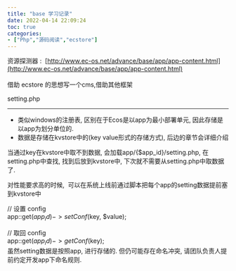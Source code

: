 ```yaml
---
title: "base 学习记录"
date: 2022-04-14 22:09:24
toc: true
categories:
- ["Php","源码阅读","ecstore"]
---
```


资源探测器 :  [http://www.ec-os.net/advance/base/app/app-content.html](http://www.ec-os.net/advance/base/app/app-content.html)<br />      <br />借助 ecstore 的思想写一个cms,借助其他框架


setting.php

---

- 类似windows的注册表, 区别在于Ecos是以app为最小部署单元, 因此存储是以app为划分单位的.
- 数据是存储在kvstore中的(key value形式的存储方式), 后边的章节会详细介绍

当通过key在kvstore中取不到数据, 会加载app/{$app_id}/setting.php, 在setting.php中查找, 找到后放到kvstore中, 下次就不需要从setting.php中取数据了.

对性能要求高的时候,  可以在系统上线前通过脚本把每个app的setting数据提前塞到kvstore中

// 设置 config<br />app::get($app_id)->setConf($key, $value);

// 取回 config<br />app::get($app_id)->getConf($key);<br />虽然setting数据是按照app, 进行存储的. 但仍可能存在命名冲突, 请团队负责人提前约定开发app下命名规则.

